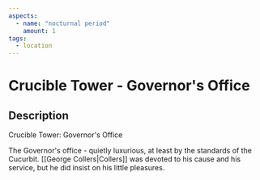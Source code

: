 ```yaml
---
aspects: 
  - name: "nocturnal period"
    amount: 1
tags:
  - location
---
```


# Crucible Tower - Governor's Office

## Description
Crucible Tower: Governor's Office

The Governor's office - quietly luxurious, at least by the standards of the Cucurbit. [[George Collers|Collers]] was devoted to his cause and his service, but he did insist on his little pleasures.